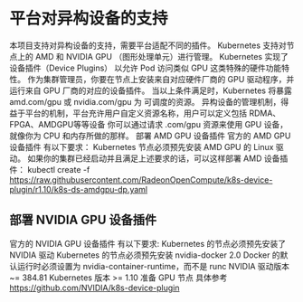 # 平台对异构设备的支持
本项目支持对异构设备的支持，需要平台适配不同的插件。
Kubernetes 支持对节点上的 AMD 和 NVIDIA GPU （图形处理单元）进行管理。
Kubernetes 实现了设备插件（Device Plugins） 以允许 Pod 访问类似 GPU 这类特殊的硬件功能特性。
作为集群管理员，你要在节点上安装来自对应硬件厂商的 GPU 驱动程序，并运行来自 GPU 厂商的对应的设备插件。
当以上条件满足时，Kubernetes 将暴露 amd.com/gpu 或 nvidia.com/gpu 为 可调度的资源。
异构设备的管理机制，得益于平台的机制，平台充许用户自定义资源名称，用户可以定义包括 RDMA、FPGA、AMDGPU等等设备
你可以通过请求 <vendor>.com/gpu 资源来使用 GPU 设备，就像你为 CPU 和内存所做的那样。
部署 AMD GPU 设备插件
官方的 AMD GPU 设备插件 有以下要求：
Kubernetes 节点必须预先安装 AMD GPU 的 Linux 驱动。
如果你的集群已经启动并且满足上述要求的话，可以这样部署 AMD 设备插件：
kubectl create -f https://raw.githubusercontent.com/RadeonOpenCompute/k8s-device-plugin/r1.10/k8s-ds-amdgpu-dp.yaml

## 部署 NVIDIA GPU 设备插件
官方的 NVIDIA GPU 设备插件 有以下要求:
Kubernetes 的节点必须预先安装了 NVIDIA 驱动
Kubernetes 的节点必须预先安装 nvidia-docker 2.0
Docker 的默认运行时必须设置为 nvidia-container-runtime，而不是 runc
NVIDIA 驱动版本 ~= 384.81
Kubernetes 版本 >= 1.10
准备 GPU 节点
具体参考 https://github.com/NVIDIA/k8s-device-plugin
